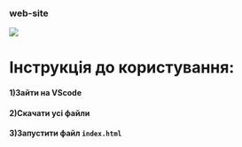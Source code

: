 
### web-site

![](https://userguiding.com/wp-content/uploads/2021/06/Introducing-Product-Tours-The-Definitive-Guide.jpg)

# Iнструкцiя до користування:

#### 1)Зайти на VScode
#### 2)Скачати усi файли 
#### 3)Запустити  файл `index.html`


